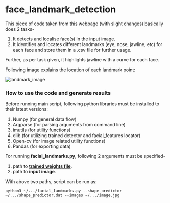 # face_landmark_detection

This piece of code taken from [this](https://www.pyimagesearch.com/2017/04/03/facial-landmarks-dlib-opencv-python/) webpage (with slight changes) basically does 2 tasks-
1. It detects and localise face(s) in the input image.
2. It identifies and locates different landmarks (eye, nose, jawline, etc) for each face and store them in a .csv file for further usage.

Further, as per task given, it highlights jawline with a curve for each face.

Following image explains the location of each landmark point:

![landmark_image](https://www.pyimagesearch.com/wp-content/uploads/2017/04/facial_landmarks_68markup-768x619.jpg)

### How to use the code and generate results

Before running main script, following python libraries must be installed to their latest versions:
1. Numpy  (for general data flow)
2. Argparse  (for parsing arguments from command line)
3. imutils (for utility functions)
4. dlib (for utilizing trained detector and facial_features locator)
5. Open-cv (for image related utility functions)
6. Pandas (for exporting data)



For running **facial_landmarks.py**, following 2 arguments must be specified-
1. path to [**trained weights file**](https://drive.google.com/file/d/1koaSQI8iOstu8FPdf5ZQtY0t73RYVVTV/view?usp=sharing).
2. path to **input image**.

With above two paths, script can be run as:

`python3 ~/.../facial_landmarks.py --shape-predictor ~/.../shape_predictor.dat --images ~/.../image.jpg`


